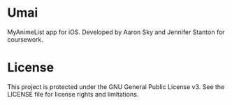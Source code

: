 Umai
====
MyAnimeList app for iOS. Developed by Aaron Sky and Jennifer Stanton for coursework.

License
====
This project is protected under the GNU General Public License v3. See the LICENSE file for license rights and limitations.